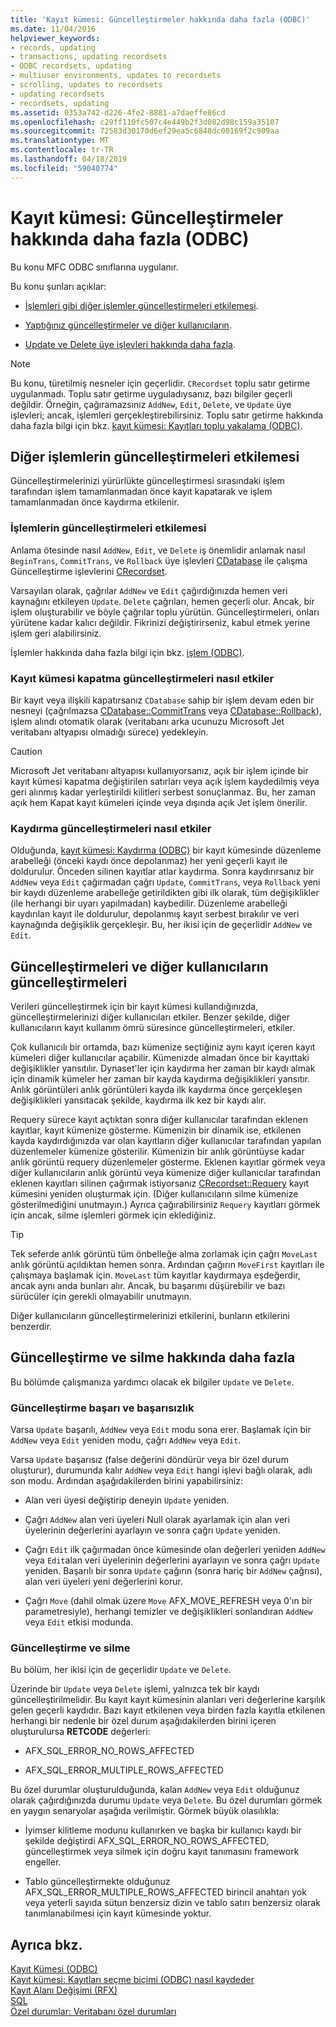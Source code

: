 ```yaml
---
title: 'Kayıt kümesi: Güncelleştirmeler hakkında daha fazla (ODBC)'
ms.date: 11/04/2016
helpviewer_keywords:
- records, updating
- transactions, updating recordsets
- ODBC recordsets, updating
- multiuser environments, updates to recordsets
- scrolling, updates to recordsets
- updating recordsets
- recordsets, updating
ms.assetid: 0353a742-d226-4fe2-8881-a7daeffe86cd
ms.openlocfilehash: c29ff110fc507c4e449b2f3d082d98c159a35107
ms.sourcegitcommit: 72583d30170d6ef29ea5c6848dc00169f2c909aa
ms.translationtype: MT
ms.contentlocale: tr-TR
ms.lasthandoff: 04/18/2019
ms.locfileid: "59040774"
---
```

# <a name="recordset-more-about-updates-odbc"></a>Kayıt kümesi: Güncelleştirmeler hakkında daha fazla (ODBC)

Bu konu MFC ODBC sınıflarına uygulanır.

Bu konu şunları açıklar:

- [İşlemleri gibi diğer işlemler güncelleştirmeleri etkilemesi](#_core_how_transactions_affect_updates).

- [Yaptığınız güncelleştirmeler ve diğer kullanıcıların](#_core_your_updates_and_the_updates_of_other_users).

- [Update ve Delete üye işlevleri hakkında daha fazla](#_core_more_about_update_and_delete).

> [!NOTE]
>  Bu konu, türetilmiş nesneler için geçerlidir. `CRecordset` toplu satır getirme uygulanmadı. Toplu satır getirme uyguladıysanız, bazı bilgiler geçerli değildir. Örneğin, çağıramazsınız `AddNew`, `Edit`, `Delete`, ve `Update` üye işlevleri; ancak, işlemleri gerçekleştirebilirsiniz. Toplu satır getirme hakkında daha fazla bilgi için bkz. [kayıt kümesi: Kayıtları toplu yakalama (ODBC)](../../data/odbc/recordset-fetching-records-in-bulk-odbc.md).

##  <a name="_core_how_other_operations_affect_updates"></a> Diğer işlemlerin güncelleştirmeleri etkilemesi

Güncelleştirmelerinizi yürürlükte güncelleştirmesi sırasındaki işlem tarafından işlem tamamlanmadan önce kayıt kapatarak ve işlem tamamlanmadan önce kaydırma etkilenir.

###  <a name="_core_how_transactions_affect_updates"></a> İşlemlerin güncelleştirmeleri etkilemesi

Anlama ötesinde nasıl `AddNew`, `Edit`, ve `Delete` iş önemlidir anlamak nasıl `BeginTrans`, `CommitTrans`, ve `Rollback` üye işlevleri [CDatabase](../../mfc/reference/cdatabase-class.md) ile çalışma Güncelleştirme işlevlerini [CRecordset](../../mfc/reference/crecordset-class.md).

Varsayılan olarak, çağrılar `AddNew` ve `Edit` çağırdığınızda hemen veri kaynağını etkileyen `Update`. `Delete` çağrıları, hemen geçerli olur. Ancak, bir işlem oluşturabilir ve böyle çağrılar toplu yürütün. Güncelleştirmeleri, onları yürütene kadar kalıcı değildir. Fikrinizi değiştirirseniz, kabul etmek yerine işlem geri alabilirsiniz.

İşlemler hakkında daha fazla bilgi için bkz. [işlem (ODBC)](../../data/odbc/transaction-odbc.md).

###  <a name="_core_how_closing_the_recordset_affects_updates"></a> Kayıt kümesi kapatma güncelleştirmeleri nasıl etkiler

Bir kayıt veya ilişkili kapatırsanız `CDatabase` sahip bir işlem devam eden bir nesneyi (çağrılmazsa [CDatabase::CommitTrans](../../mfc/reference/cdatabase-class.md#committrans) veya [CDatabase::Rollback](../../mfc/reference/cdatabase-class.md#rollback)), işlem alındı otomatik olarak (veritabanı arka ucunuzu Microsoft Jet veritabanı altyapısı olmadığı sürece) yedekleyin.

> [!CAUTION]
>  Microsoft Jet veritabanı altyapısı kullanıyorsanız, açık bir işlem içinde bir kayıt kümesi kapatma değiştirilen satırları veya açık işlem kaydedilmiş veya geri alınmış kadar yerleştirildi kilitleri serbest sonuçlanmaz. Bu, her zaman açık hem Kapat kayıt kümeleri içinde veya dışında açık Jet işlem önerilir.

###  <a name="_core_how_scrolling_affects_updates"></a> Kaydırma güncelleştirmeleri nasıl etkiler

Olduğunda, [kayıt kümesi: Kaydırma (ODBC)](../../data/odbc/recordset-scrolling-odbc.md) bir kayıt kümesinde düzenleme arabelleği (önceki kaydı önce depolanmaz) her yeni geçerli kayıt ile doldurulur. Önceden silinen kayıtlar atlar kaydırma. Sonra kaydırırsanız bir `AddNew` veya `Edit` çağırmadan çağrı `Update`, `CommitTrans`, veya `Rollback` yeni bir kaydı düzenleme arabelleğe getirildikten gibi ilk olarak, tüm değişiklikler (ile herhangi bir uyarı yapılmadan) kaybedilir. Düzenleme arabelleği kaydırılan kayıt ile doldurulur, depolanmış kayıt serbest bırakılır ve veri kaynağında değişiklik gerçekleşir. Bu, her ikisi için de geçerlidir `AddNew` ve `Edit`.

##  <a name="_core_your_updates_and_the_updates_of_other_users"></a> Güncelleştirmeleri ve diğer kullanıcıların güncelleştirmeleri

Verileri güncelleştirmek için bir kayıt kümesi kullandığınızda, güncelleştirmelerinizi diğer kullanıcıları etkiler. Benzer şekilde, diğer kullanıcıların kayıt kullanım ömrü süresince güncelleştirmeleri, etkiler.

Çok kullanıcılı bir ortamda, bazı kümenize seçtiğiniz aynı kayıt içeren kayıt kümeleri diğer kullanıcılar açabilir. Kümenizde almadan önce bir kayıttaki değişiklikler yansıtılır. Dynaset'ler için kaydırma her zaman bir kaydı almak için dinamik kümeler her zaman bir kayda kaydırma değişiklikleri yansıtır. Anlık görüntüleri anlık görüntüleri kayda ilk kaydırma önce gerçekleşen değişiklikleri yansıtacak şekilde, kaydırma ilk kez bir kaydı alır.

Requery sürece kayıt açtıktan sonra diğer kullanıcılar tarafından eklenen kayıtlar, kayıt kümenize gösterme. Kümenizin bir dinamik ise, etkilenen kayda kaydırdığınızda var olan kayıtların diğer kullanıcılar tarafından yapılan düzenlemeler kümenize gösterilir. Kümenizin bir anlık görüntüyse kadar anlık görüntü requery düzenlemeler gösterme. Eklenen kayıtlar görmek veya diğer kullanıcıların anlık görüntü veya kümenize diğer kullanıcılar tarafından eklenen kayıtları silinen çağırmak istiyorsanız [CRecordset::Requery](../../mfc/reference/crecordset-class.md#requery) kayıt kümesini yeniden oluşturmak için. (Diğer kullanıcıların silme kümenize gösterilmediğini unutmayın.) Ayrıca çağırabilirsiniz `Requery` kayıtları görmek için ancak, silme işlemleri görmek için eklediğiniz.

> [!TIP]
>  Tek seferde anlık görüntü tüm önbelleğe alma zorlamak için çağrı `MoveLast` anlık görüntü açıldıktan hemen sonra. Ardından çağırın `MoveFirst` kayıtları ile çalışmaya başlamak için. `MoveLast` tüm kayıtlar kaydırmaya eşdeğerdir, ancak aynı anda bunları alır. Ancak, bu başarımı düşürebilir ve bazı sürücüler için gerekli olmayabilir unutmayın.

Diğer kullanıcıların güncelleştirmelerinizi etkilerini, bunların etkilerini benzerdir.

##  <a name="_core_more_about_update_and_delete"></a> Güncelleştirme ve silme hakkında daha fazla

Bu bölümde çalışmanıza yardımcı olacak ek bilgiler `Update` ve `Delete`.

### <a name="update-success-and-failure"></a>Güncelleştirme başarı ve başarısızlık

Varsa `Update` başarılı, `AddNew` veya `Edit` modu sona erer. Başlamak için bir `AddNew` veya `Edit` yeniden modu, çağrı `AddNew` veya `Edit`.

Varsa `Update` başarısız (false değerini döndürür veya bir özel durum oluşturur), durumunda kalır `AddNew` veya `Edit` hangi işlevi bağlı olarak, adlı son modu. Ardından aşağıdakilerden birini yapabilirsiniz:

- Alan veri üyesi değiştirip deneyin `Update` yeniden.

- Çağrı `AddNew` alan veri üyeleri Null olarak ayarlamak için alan veri üyelerinin değerlerini ayarlayın ve sonra çağrı `Update` yeniden.

- Çağrı `Edit` ilk çağırmadan önce kümesinde olan değerleri yeniden `AddNew` veya `Edit`alan veri üyelerinin değerlerini ayarlayın ve sonra çağrı `Update` yeniden. Başarılı bir sonra `Update` çağırın (sonra hariç bir `AddNew` çağrısı), alan veri üyeleri yeni değerlerini korur.

- Çağrı `Move` (dahil olmak üzere `Move` AFX_MOVE_REFRESH veya 0'ın bir parametresiyle), herhangi temizler ve değişiklikleri sonlandıran `AddNew` veya `Edit` etkisi modunda.

### <a name="update-and-delete"></a>Güncelleştirme ve silme

Bu bölüm, her ikisi için de geçerlidir `Update` ve `Delete`.

Üzerinde bir `Update` veya `Delete` işlemi, yalnızca tek bir kaydı güncelleştirilmelidir. Bu kayıt kayıt kümesinin alanları veri değerlerine karşılık gelen geçerli kaydıdır. Bazı kayıt etkilenen veya birden fazla kayıtla etkilenen herhangi bir nedenle bir özel durum aşağıdakilerden birini içeren oluşturulursa **RETCODE** değerleri:

- AFX_SQL_ERROR_NO_ROWS_AFFECTED

- AFX_SQL_ERROR_MULTIPLE_ROWS_AFFECTED

Bu özel durumlar oluşturulduğunda, kalan `AddNew` veya `Edit` olduğunuz olarak çağırdığınızda durumu `Update` veya `Delete`. Bu özel durumları görmek en yaygın senaryolar aşağıda verilmiştir. Görmek büyük olasılıkla:

- İyimser kilitleme modunu kullanırken ve başka bir kullanıcı kaydı bir şekilde değiştirdi AFX_SQL_ERROR_NO_ROWS_AFFECTED, güncelleştirmek veya silmek için doğru kayıt tanımasını framework engeller.

- Tablo güncelleştirmekte olduğunuz AFX_SQL_ERROR_MULTIPLE_ROWS_AFFECTED birincil anahtarı yok veya yeterli sayıda sütun benzersiz dizin ve tablo satırı benzersiz olarak tanımlanabilmesi için kayıt kümesinde yoktur.

## <a name="see-also"></a>Ayrıca bkz.

[Kayıt Kümesi (ODBC)](../../data/odbc/recordset-odbc.md)<br/>
[Kayıt kümesi: Kayıtları seçme biçimi (ODBC) nasıl kaydeder](../../data/odbc/recordset-how-recordsets-select-records-odbc.md)<br/>
[Kayıt Alanı Değişimi (RFX)](../../data/odbc/record-field-exchange-rfx.md)<br/>
[SQL](../../data/odbc/sql.md)<br/>
[Özel durumlar: Veritabanı özel durumları](../../mfc/exceptions-database-exceptions.md)